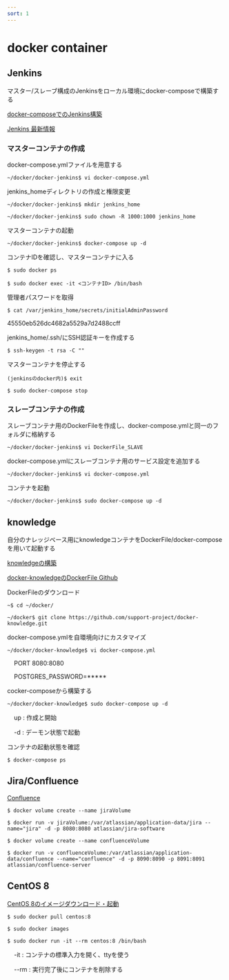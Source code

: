 ```yaml
---
sort: 1
---
```

# docker container
## Jenkins
マスター/スレーブ構成のJenkinsをローカル環境にdocker-composeで構築する

[docker-composeでのJenkins構築](https://qiita.com/KWS_0901/items/34d09b472bea9f5227a7)

[Jenkins 最新情報](https://hub.docker.com/_/jenkins?tab=tags&page=1&ordering=last_updated)

### マスターコンテナの作成
docker-compose.ymlファイルを用意する

`~/docker/docker-jenkins$ vi docker-compose.yml`

jenkins_homeディレクトリの作成と権限変更

`~/docker/docker-jenkins$ mkdir jenkins_home`

`~/docker/docker-jenkins$ sudo chown -R 1000:1000 jenkins_home`

マスターコンテナの起動

`~/docker/docker-jenkins$ docker-compose up -d`

コンテナIDを確認し、マスターコンテナに入る

`$ sudo docker ps`

`$ sudo docker exec -it <コンテナID> /bin/bash`

管理者パスワードを取得

`$ cat /var/jenkins_home/secrets/initialAdminPassword`

45550eb526dc4682a5529a7d2488ccff

jenkins_home/.ssh/にSSH認証キーを作成する

`$ ssh-keygen -t rsa -C ""`

マスターコンテナを停止する

`(jenkinsのdocker内)$ exit`

`$ sudo docker-compose stop`

### スレーブコンテナの作成

スレーブコンテナ用のDockerFileを作成し、docker-compose.ymlと同一のフォルダに格納する

`~/docker/docker-jenkins$ vi DockerFile_SLAVE`

docker-compose.ymlにスレーブコンテナ用のサービス設定を追加する

`~/docker/docker-jenkins$ vi docker-compose.yml`

コンテナを起動

`~/docker/docker-jenkins$ sudo docker-compose up -d`

## knowledge
自分のナレッジベース用にknowledgeコンテナをDockerFile/docker-composeを用いて起動する

[knowledgeの構築](https://syachiku.net/knowledge-install/)

[docker-knowledgeのDockerFile Github](https://github.com/support-project/docker-knowledge)

DockerFileのダウンロード

`~$ cd ~/docker/`

`~/docker$ git clone https://github.com/support-project/docker-knowledge.git`

docker-compose.ymlを自環境向けにカスタマイズ

`~/docker/docker-knowledge$ vi docker-compose.yml`

&nbsp;&nbsp;&nbsp; PORT 8080:8080

&nbsp;&nbsp;&nbsp; POSTGRES_PASSWORD=*****

cocker-composeから構築する

`~/docker/docker-knowledge$ sudo docker-compose up -d`

&nbsp;&nbsp;&nbsp; up : 作成と開始

&nbsp;&nbsp;&nbsp; -d : デーモン状態で起動

コンテナの起動状態を確認

`$ docker-compose ps`

## Jira/Confluence
[Confluence](https://qiita.com/iguchikoma/items/97128b3d3bfbbe7e71a4)

`$ docker volume create --name jiraVolume`

`$ docker run -v jiraVolume:/var/atlassian/application-data/jira --name="jira" -d -p 8080:8080 atlassian/jira-software`

`$ docker volume create --name confluenceVolume`

`$ docker run -v confluenceVolume:/var/atlassian/application-data/confluence --name="confluence" -d -p 8090:8090 -p 8091:8091 atlassian/confluence-server`

## CentOS 8
[CentOS 8のイメージダウンロード・起動](https://qiita.com/witchcraze/items/bc05f8fd90bea2dc333f)

`$ sudo docker pull centos:8`

`$ sudo docker images`

`$ sudo docker run -it --rm centos:8 /bin/bash`

&nbsp;&nbsp;&nbsp; -it : コンテナの標準入力を開く、ttyを使う

&nbsp;&nbsp;&nbsp; --rm : 実行完了後にコンテナを削除する

